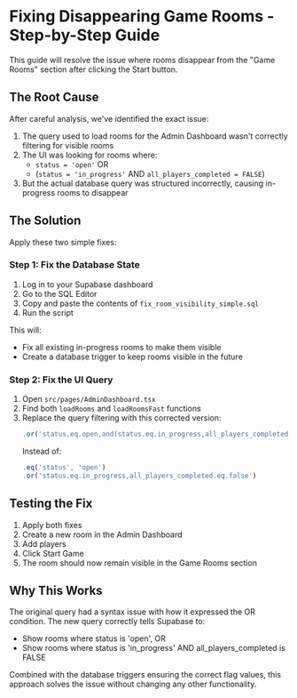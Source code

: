 # Fixing Disappearing Game Rooms - Step-by-Step Guide

This guide will resolve the issue where rooms disappear from the "Game Rooms" section after clicking the Start button.

## The Root Cause

After careful analysis, we've identified the exact issue:

1. The query used to load rooms for the Admin Dashboard wasn't correctly filtering for visible rooms
2. The UI was looking for rooms where:
   - `status = 'open'` OR
   - (`status = 'in_progress'` AND `all_players_completed = FALSE`)
3. But the actual database query was structured incorrectly, causing in-progress rooms to disappear

## The Solution

Apply these two simple fixes:

### Step 1: Fix the Database State

1. Log in to your Supabase dashboard
2. Go to the SQL Editor
3. Copy and paste the contents of `fix_room_visibility_simple.sql`
4. Run the script

This will:
- Fix all existing in-progress rooms to make them visible
- Create a database trigger to keep rooms visible in the future

### Step 2: Fix the UI Query

1. Open `src/pages/AdminDashboard.tsx`
2. Find both `loadRooms` and `loadRoomsFast` functions
3. Replace the query filtering with this corrected version:
   ```typescript
   .or('status.eq.open,and(status.eq.in_progress,all_players_completed.eq.false)')
   ```
   Instead of:
   ```typescript
   .eq('status', 'open')
   .or('status.eq.in_progress,all_players_completed.eq.false')
   ```

## Testing the Fix

1. Apply both fixes
2. Create a new room in the Admin Dashboard
3. Add players
4. Click Start Game
5. The room should now remain visible in the Game Rooms section

## Why This Works

The original query had a syntax issue with how it expressed the OR condition. The new query correctly tells Supabase to:
- Show rooms where status is 'open', OR
- Show rooms where status is 'in_progress' AND all_players_completed is FALSE

Combined with the database triggers ensuring the correct flag values, this approach solves the issue without changing any other functionality. 